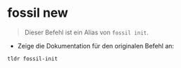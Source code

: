 # fossil new

> Dieser Befehl ist ein Alias von  `fossil init`.

- Zeige die Dokumentation für den originalen Befehl an:

`tldr fossil-init`

